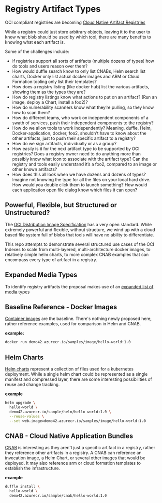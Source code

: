 # Registry Artifact Types
OCI compliant registries are becoming [Cloud Native Artifact Registries](https://stevelasker.blog/2019/01/25/cloud-native-artifact-stores-evolve-from-container-registries/)

While a registry could just store arbitrary objects, leaving it to the user to know what blob should be used by which tool, there are many benefits to knowing what each artifact is.

Some of the challenges include: 

- If registries support all sorts of artifacts (multiple dozens of types) how do tools and users reason over them? 
- How would duffle search know to only list CNABs, Helm search list charts, Docker only list actual docker images and ARM or Cloud Formation tooling only list their templates?
- How does a registry listing (like docker hub) list the various artifacts, showing them as the types they are?
- How do registry listings know what actions to put on an artifact? (Run an image, deploy a Chart, install a foo2)?
- How do vulnerability scanners know what they’re pulling, so they know how to scan them?
- How do different teams, who work on independent components of a swath of services, push their independent components to the registry?
- How do we allow tools to work independently? Meaning, duffle, Helm, Docker-application, docker, foo2, shouldn’t have to know about the other artifacts, just to push their specific artifact to a registry?
- How do we sign artifacts, individually or as a group?
- How easily is it for the next artifact type to be supported by OCI registries? Does a registry owner need to do anything more than possibly know what icon to associate with the artifact type? Can the registry and tools easily understand it’s a foo2, compared to an image or other known artifacts?
- How does this all look when we have dozens and dozens of types? Imagine not knowing the type for all the files on your local hard drive. How would you double click them to launch something? How would each application open file dialog know which files it can open?

## Powerful, Flexible, but Structured or Unstructured?

The [OCI Distribution Image Specification](https://github.com/opencontainers/image-spec/) has a very open standard. While extremely powerful and flexible, without structure, we wind up with a cloud based file system full of blobs that tools will have no ability to differentiate. 

This repo attempts to demonstrate several structured use cases of the OCI Indexes to scale from multi-layered, multi-architecture docker images, to relatively simple helm charts, to more complex CNAB examples that can encompass every type of artifact in a registry.

## Expanded Media Types
To identify registry artifacts the proposal makes use of an [expanded list of media types](./mediaTypes.md)
## Baseline Reference - Docker Images

[Container images](./container-image/readme.md) are the baseline. There's nothing newly proposed here, rather reference examples, used for comparison in Helm and CNAB.

**example:**

```sh
docker run demo42.azurecr.io/samples/image/hello-world:1.0
```

## Helm Charts

[Helm charts](./helm/readme.md) represent a collection of files used for a kubernetes deployment. While a single helm chart could be represented as a single manifest and compressed layer, there are some interesting possibilities of reuse and change tracking.

**example**

```sh
helm upgrade \
  hello-world \
  demo42.azurecr.io/sample/helm/hello-world:1.0 \
  --reuse-values \
  --set web.image=demo42.azurecr.io/samples/image/hello-world:1.0
```
  ## CNAB - Cloud Native Application Bundles

[CNAB](./cnab/readme.md) is interesting as they aren't just a specific artifact in a registry, rather they reference other artifacts in a registry. A CNAB can reference an invocation image, a Helm Chart, or several other images that would be deployed. It may also reference arm or cloud formation templates to establish the infrastructure.

**example**

```sh
duffle install \
  hello-world \
  demo42.azurecr.io/sample/cnab/hello-world:1.0
```

